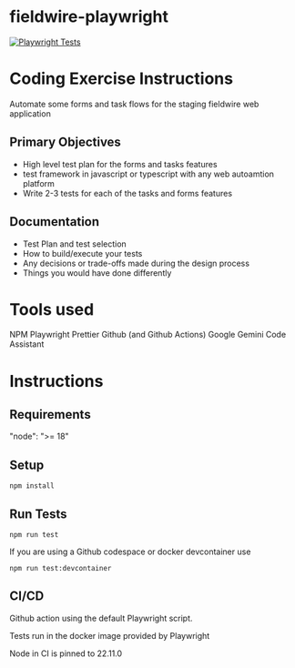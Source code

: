 # fieldwire-playwright

[![Playwright Tests](https://github.com/endqwerty/fieldwire-playwright/actions/workflows/playwright.yml/badge.svg)](https://github.com/endqwerty/fieldwire-playwright/actions/workflows/playwright.yml)

# Coding Exercise Instructions

Automate some forms and task flows for the staging fieldwire web application

## Primary Objectives

- High level test plan for the forms and tasks features
- test framework in javascript or typescript with any web autoamtion platform
- Write 2-3 tests for each of the tasks and forms features

## Documentation

- Test Plan and test selection
- How to build/execute your tests
- Any decisions or trade-offs made during the design process
- Things you would have done differently

# Tools used

NPM
Playwright
Prettier
Github (and Github Actions)
Google Gemini Code Assistant

# Instructions

## Requirements

"node": ">= 18"

## Setup

`npm install`

## Run Tests

`npm run test`

If you are using a Github codespace or docker devcontainer use

`npm run test:devcontainer`

## CI/CD

Github action using the default Playwright script.

Tests run in the docker image provided by Playwright

Node in CI is pinned to 22.11.0
